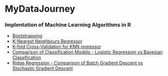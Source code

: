 # MyDataJourney


### Implentation of Machine Learning Algorithms in R
<ul>
<li><a href="https://github.com/kaushal93v/Data-Science-Algorithms/blob/master/Bootstrapping%20in%20R.ipynb"> Bootstrapping </a>
</li>
 <li><a href="https://github.com/kaushal93v/Data-Science-Algorithms/blob/master/KNN%20Regressor.ipynb"> K-Nearest Neighbours Regressor </a>
</li>
 <li><a href="https://github.com/kaushal93v/Data-Science-Algorithms/blob/master/K-fold%20Cross%20Validation.ipynb"> K-fold Cross-Validation for KNN regressor </a>
</li>
 <li><a href="https://github.com/kaushal93v/Data-Science-Algorithms/blob/master/Classification%20Models.ipynb"> Comparison of Classification Models - Logistic Regression vs Bayesian Classification </a>
</li>
 <li><a href="https://github.com/kaushal93v/Data-Science-Algorithms/blob/master/Ridge%20Regression.ipynb"> Ridge Regression - Comparison of Batch Gradient Descent vs Stochastic Gradient Descent </a></li>
</ul>
